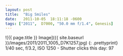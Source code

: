 ```yaml
---
layout: post
title:  "Big Smiles"
date:   2011-10-05  18:11:18 -0600
tags: ["2011",  D7000, "50.0 mm f/1.4", Genesis]
---
```

![{{ page.title }} Image]({{ site.baseurl }}/images/2011/2011_1005_D7K1257.jpg)
{: .prettyprint}  
1/40 sec, f/3.2, ISO 1250 - Shutter clicks this day: 97